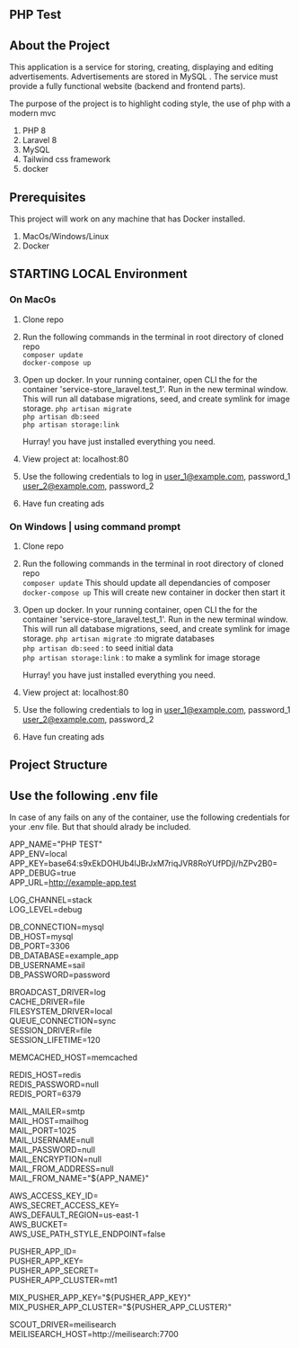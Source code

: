 ## PHP Test

## About the Project

This application is a service for storing, creating, displaying and editing advertisements. Advertisements are stored in MySQL . The service must provide a fully functional website (backend and frontend parts).

The purpose of the project is to highlight coding style, the use of php with a modern mvc

1. PHP 8
2. Laravel 8
3. MySQL
4. Tailwind css framework
5. docker

## Prerequisites

This project will work on any machine that has Docker installed.

1. MacOs/Windows/Linux
2. Docker

## STARTING LOCAL Environment

### On MacOs

1. Clone repo
2. Run the following commands in the terminal in root directory of cloned repo  
   `composer update`  
   `docker-compose up`

3. Open up docker. In your running container, open CLI the for the container 'service-store_laravel.test_1'.
   Run in the new terminal window. This will run all database migrations, seed, and create symlink for image storage.
   `php artisan migrate`  
    `php artisan db:seed`  
    `php artisan storage:link`  

    Hurray! you have just installed everything you need.

4. View project at: localhost:80

5. Use the following credentials to log in
   user_1@example.com, password_1
   user_2@example.com, password_2

6. Have fun creating ads

### On Windows | using command prompt

1. Clone repo
2. Run the following commands in the terminal in root directory of cloned repo  
   `composer update` This should update all dependancies of composer  
   `docker-compose up` This will create new container in docker then start it

3. Open up docker. In your running container, open CLI the for the container 'service-store_laravel.test_1'.
   Run in the new terminal window. This will run all database migrations, seed, and create symlink for image storage.
   `php artisan migrate` :to migrate databases  
    `php artisan db:seed` : to seed initial data  
    `php artisan storage:link` : to make a symlink for image storage

    Hurray! you have just installed everything you need.

4. View project at: localhost:80

5. Use the following credentials to log in
   user_1@example.com, password_1
   user_2@example.com, password_2

6. Have fun creating ads

## Project Structure

## Use the following .env file

In case of any fails on any of the container, use the following credentials for your .env file. But that should alrady be included.

APP_NAME="PHP TEST"  
APP_ENV=local  
APP_KEY=base64:s9xEkDOHUb4lJBrJxM7riqJVR8RoYUfPDjI/hZPv2B0=  
APP_DEBUG=true  
APP_URL=http://example-app.test

LOG_CHANNEL=stack  
LOG_LEVEL=debug

DB_CONNECTION=mysql  
DB_HOST=mysql  
DB_PORT=3306  
DB_DATABASE=example_app  
DB_USERNAME=sail  
DB_PASSWORD=password

BROADCAST_DRIVER=log  
CACHE_DRIVER=file  
FILESYSTEM_DRIVER=local  
QUEUE_CONNECTION=sync  
SESSION_DRIVER=file  
SESSION_LIFETIME=120

MEMCACHED_HOST=memcached

REDIS_HOST=redis  
REDIS_PASSWORD=null  
REDIS_PORT=6379

MAIL_MAILER=smtp  
MAIL_HOST=mailhog  
MAIL_PORT=1025  
MAIL_USERNAME=null  
MAIL_PASSWORD=null  
MAIL_ENCRYPTION=null  
MAIL_FROM_ADDRESS=null  
MAIL_FROM_NAME="${APP_NAME}"

AWS_ACCESS_KEY_ID=  
AWS_SECRET_ACCESS_KEY=  
AWS_DEFAULT_REGION=us-east-1  
AWS_BUCKET=  
AWS_USE_PATH_STYLE_ENDPOINT=false

PUSHER_APP_ID=  
PUSHER_APP_KEY=  
PUSHER_APP_SECRET=  
PUSHER_APP_CLUSTER=mt1

MIX_PUSHER_APP_KEY="${PUSHER_APP_KEY}"  
MIX_PUSHER_APP_CLUSTER="${PUSHER_APP_CLUSTER}"

SCOUT_DRIVER=meilisearch  
MEILISEARCH_HOST=http://meilisearch:7700
